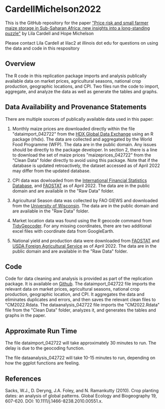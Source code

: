 # CardellMichelson2022

This is the GitHub repository for the paper ["Price risk and small farmer maize storage in Sub-Saharan Africa: new insights into a long-standing puzzle"](https://onlinelibrary.wiley.com/doi/10.1111/ajae.12343) by Lila Cardell and Hope Michelson

Please contact Lila Cardell at lilac2 at illinois dot edu for questions on using the data and code in this respository

## Overview
The R code in this replication package imports and analysis publically available data on market prices, agricultural seasons, national crop production, geographic locations, and CPI. 
Two files run the code to import, aggregate, and analyze the data as well as generate the tables and graphs.

## Data Availability and Provenance Statements
There are multiple sources of publically available data  used in this paper:

1. Monthly maize prices are downloaded directly within the file "dataimport_042722" from the [HDX Global Data Exchange](https://data.humdata.org/dataset/global-wfp-food-prices) using an R package (rhdx). The data are collected and aggregated by the World Food Programme (WFP). The data are in the public domain.
Any issues should be directly to the package developer. In section 2, there is a line to download the set of maize prices "maizeprices_042722" from the "Clean Data" folder directly to avoid using this package. Note that if the database is updated retroactively, the dataset accessed as of April 2022 may differ from the updated database.

2. CPI data was dowloaded from the [International Financial Statistics Database](https://data.imf.org/?sk=4c514d48-b6ba-49ed-8ab9-52b0c1a0179b), and [FAOSTAT](https://www.fao.org/faostat/en/#data/CP) as of April 2022. The data are in the public domain and are available in the "Raw Data" folder.

3. Agricultural Season data was collected by FAO GIEWS and downloaded from the [University of Wisconsin](https://sage.nelson.wisc.edu/data-and-models/datasets/crop-calendar-dataset). The data are in the public domain and are available in the "Raw Data" folder. 

4. Market location data was found using the R geocode command from [TidyGeocoder](https://jessecambon.github.io/tidygeocoder). For any missing coordinates, there are two additional excel files with coordinate data from GoogleEarth.

5. National yield and production data were downloaded from [FAOSTAT](https://www.fao.org/faostat/en/#data/QCL) and [USDA Foreign Agricultural Service](https://apps.fas.usda.gov/psdonline/app/index.html#/app/downloads) as of April 2022. The data are in the public domain and are available in the "Raw Data" folder.


## Code
Code for data cleaning and analysis is provided as part of the replication package. It is available on [Github](https://github.com/lilacardell/CardellMichelson2022). 
The dataimport_042722 file imports the relevant data on market prices, agricultural seasons, national crop production, geographic location, and CPI. It aggregates the data and eliminates duplicates and errors, and then saves the relevant clean files to "CM2022.Rdata.
The dataanalysis_042722 file imports the "CM2022.Rdata" file from the "Clean Data" folder, analyzes it, and generates the tables and graphs in the paper.

## Approximate Run Time
The file dataimport_042722 will take approximately 30 minutes to run. The delay is due to the geocoding function.

The file dataanalysis_042722 will take 10-15 minutes to run, depending on how the ggplot functions are feeling.

## References
Sacks, W.J., D. Deryng, J.A. Foley, and N. Ramankutty (2010). Crop planting dates: an analysis of global patterns. Global Ecology and Biogeography 19, 607-620. DOI: 10.1111/j.1466-8238.2010.00551.x.
